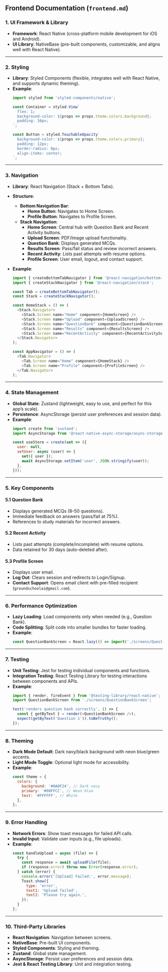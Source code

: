 ## **Frontend Documentation** (`frontend.md`)  

### **1. UI Framework & Library**  
- **Framework**: React Native (cross-platform mobile development for iOS and Android).  
- **UI Library**: NativeBase (pre-built components, customizable, and aligns well with React Native).  

---

### **2. Styling**  
- **Library**: Styled Components (flexible, integrates well with React Native, and supports dynamic theming).  
- **Example**:  
  ```javascript  
  import styled from 'styled-components/native';  

  const Container = styled.View`  
    flex: 1;  
    background-color: ${props => props.theme.colors.background};  
    padding: 16px;  
  `;  

  const Button = styled.TouchableOpacity`  
    background-color: ${props => props.theme.colors.primary};  
    padding: 12px;  
    border-radius: 8px;  
    align-items: center;  
  `;  
  ```  

---

### **3. Navigation**  
- **Library**: React Navigation (Stack + Bottom Tabs).  
- **Structure**:  
  - **Bottom Navigation Bar**:  
    - **Home Button**: Navigates to Home Screen.  
    - **Profile Button**: Navigates to Profile Screen.  
  - **Stack Navigation**:  
    - **Home Screen**: Central hub with Question Bank and Recent Activity buttons.  
    - **Upload Screen**: PDF/Image upload functionality.  
    - **Question Bank**: Displays generated MCQs.  
    - **Results Screen**: Pass/fail status and review incorrect answers.  
    - **Recent Activity**: Lists past attempts with resume options.  
    - **Profile Screen**: User email, logout, and contact support.  

- **Example**:  
  ```javascript  
  import { createBottomTabNavigator } from '@react-navigation/bottom-tabs';  
  import { createStackNavigator } from '@react-navigation/stack';  

  const Tab = createBottomTabNavigator();  
  const Stack = createStackNavigator();  

  const HomeStack = () => (  
    <Stack.Navigator>  
      <Stack.Screen name="Home" component={HomeScreen} />  
      <Stack.Screen name="Upload" component={UploadScreen} />  
      <Stack.Screen name="QuestionBank" component={QuestionBankScreen} />  
      <Stack.Screen name="Results" component={ResultsScreen} />  
      <Stack.Screen name="RecentActivity" component={RecentActivityScreen} />  
    </Stack.Navigator>  
  );  

  const AppNavigator = () => (  
    <Tab.Navigator>  
      <Tab.Screen name="Home" component={HomeStack} />  
      <Tab.Screen name="Profile" component={ProfileScreen} />  
    </Tab.Navigator>  
  );  
  ```  

---

### **4. State Management**  
- **Global State**: Zustand (lightweight, easy to use, and perfect for this app’s scale).  
- **Persistence**: AsyncStorage (persist user preferences and session data).  
- **Example**:  
  ```javascript  
  import create from 'zustand';  
  import AsyncStorage from '@react-native-async-storage/async-storage';  

  const useStore = create(set => ({  
    user: null,  
    setUser: async (user) => {  
      set({ user });  
      await AsyncStorage.setItem('user', JSON.stringify(user));  
    },  
  }));  
  ```  

---

### **5. Key Components**  
#### **5.1 Question Bank**  
- Displays generated MCQs (8–50 questions).  
- Immediate feedback on answers (pass/fail at 75%).  
- References to study materials for incorrect answers.  

#### **5.2 Recent Activity**  
- Lists past attempts (complete/incomplete) with resume options.  
- Data retained for 30 days (auto-deleted after).  

#### **5.3 Profile Screen**  
- Displays user email.  
- **Log Out**: Clears session and redirects to Login/Signup.  
- **Contact Support**: Opens email client with pre-filled recipient (`groundschoolai@gmail.com`).  

---

### **6. Performance Optimization**  
- **Lazy Loading**: Load components only when needed (e.g., Question Bank).  
- **Code Splitting**: Split code into smaller bundles for faster loading.  
- **Example**:  
  ```javascript  
  const QuestionBankScreen = React.lazy(() => import('./screens/QuestionBankScreen'));  
  ```  

---

### **7. Testing**  
- **Unit Testing**: Jest for testing individual components and functions.  
- **Integration Testing**: React Testing Library for testing interactions between components and APIs.  
- **Example**:  
  ```javascript  
  import { render, fireEvent } from '@testing-library/react-native';  
  import QuestionBankScreen from './screens/QuestionBankScreen';  

  test('renders question bank correctly', () => {  
    const { getByText } = render(<QuestionBankScreen />);  
    expect(getByText('Question 1')).toBeTruthy();  
  });  
  ```  

---

### **8. Theming**  
- **Dark Mode Default**: Dark navy/black background with neon blue/green accents.  
- **Light Mode Toggle**: Optional light mode for accessibility.  
- **Example**:  
  ```javascript  
  const theme = {  
    colors: {  
      background: '#0A0F24', // Dark navy  
      primary: '#00FFCC', // Neon blue  
      text: '#FFFFFF', // White  
    },  
  };  
  ```  

---

### **9. Error Handling**  
- **Network Errors**: Show toast messages for failed API calls.  
- **Invalid Input**: Validate user inputs (e.g., file uploads).  
- **Example**:  
  ```javascript  
  const handleUpload = async (file) => {  
    try {  
      const response = await uploadFile(file);  
      if (response.error) throw new Error(response.error);  
    } catch (error) {  
      console.error('[Upload] Failed:', error.message);  
      Toast.show({  
        type: 'error',  
        text1: 'Upload failed',  
        text2: 'Please try again.',  
      });  
    }  
  };  
  ```  

---

### **10. Third-Party Libraries**  
- **React Navigation**: Navigation between screens.  
- **NativeBase**: Pre-built UI components.  
- **Styled Components**: Styling and theming.  
- **Zustand**: Global state management.  
- **AsyncStorage**: Persist user preferences and session data.  
- **Jest & React Testing Library**: Unit and integration testing.  


